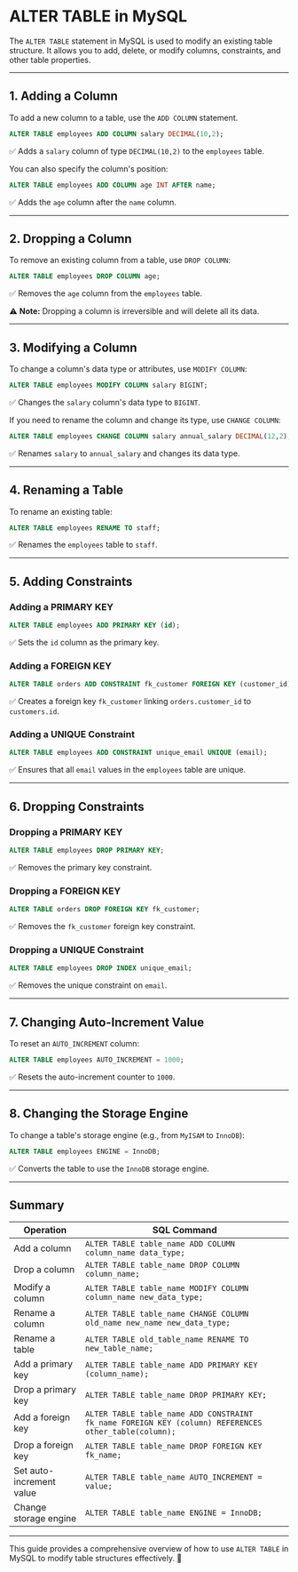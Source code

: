 # ALTER TABLE in MySQL

The `ALTER TABLE` statement in MySQL is used to modify an existing table structure. It allows you to add, delete, or modify columns, constraints, and other table properties.

---

## 1. Adding a Column
To add a new column to a table, use the `ADD COLUMN` statement.
```sql
ALTER TABLE employees ADD COLUMN salary DECIMAL(10,2);
```
✅ Adds a `salary` column of type `DECIMAL(10,2)` to the `employees` table.

You can also specify the column's position:
```sql
ALTER TABLE employees ADD COLUMN age INT AFTER name;
```
✅ Adds the `age` column after the `name` column.

---

## 2. Dropping a Column
To remove an existing column from a table, use `DROP COLUMN`:
```sql
ALTER TABLE employees DROP COLUMN age;
```
✅ Removes the `age` column from the `employees` table.

⚠ **Note:** Dropping a column is irreversible and will delete all its data.

---

## 3. Modifying a Column
To change a column's data type or attributes, use `MODIFY COLUMN`:
```sql
ALTER TABLE employees MODIFY COLUMN salary BIGINT;
```
✅ Changes the `salary` column's data type to `BIGINT`.

If you need to rename the column and change its type, use `CHANGE COLUMN`:
```sql
ALTER TABLE employees CHANGE COLUMN salary annual_salary DECIMAL(12,2);
```
✅ Renames `salary` to `annual_salary` and changes its data type.

---

## 4. Renaming a Table
To rename an existing table:
```sql
ALTER TABLE employees RENAME TO staff;
```
✅ Renames the `employees` table to `staff`.

---

## 5. Adding Constraints
### Adding a PRIMARY KEY
```sql
ALTER TABLE employees ADD PRIMARY KEY (id);
```
✅ Sets the `id` column as the primary key.

### Adding a FOREIGN KEY
```sql
ALTER TABLE orders ADD CONSTRAINT fk_customer FOREIGN KEY (customer_id) REFERENCES customers(id);
```
✅ Creates a foreign key `fk_customer` linking `orders.customer_id` to `customers.id`.

### Adding a UNIQUE Constraint
```sql
ALTER TABLE employees ADD CONSTRAINT unique_email UNIQUE (email);
```
✅ Ensures that all `email` values in the `employees` table are unique.

---

## 6. Dropping Constraints
### Dropping a PRIMARY KEY
```sql
ALTER TABLE employees DROP PRIMARY KEY;
```
✅ Removes the primary key constraint.

### Dropping a FOREIGN KEY
```sql
ALTER TABLE orders DROP FOREIGN KEY fk_customer;
```
✅ Removes the `fk_customer` foreign key constraint.

### Dropping a UNIQUE Constraint
```sql
ALTER TABLE employees DROP INDEX unique_email;
```
✅ Removes the unique constraint on `email`.

---

## 7. Changing Auto-Increment Value
To reset an `AUTO_INCREMENT` column:
```sql
ALTER TABLE employees AUTO_INCREMENT = 1000;
```
✅ Resets the auto-increment counter to `1000`.

---

## 8. Changing the Storage Engine
To change a table's storage engine (e.g., from `MyISAM` to `InnoDB`):
```sql
ALTER TABLE employees ENGINE = InnoDB;
```
✅ Converts the table to use the `InnoDB` storage engine.

---

## Summary
| Operation | SQL Command |
|-----------|------------|
| Add a column | `ALTER TABLE table_name ADD COLUMN column_name data_type;` |
| Drop a column | `ALTER TABLE table_name DROP COLUMN column_name;` |
| Modify a column | `ALTER TABLE table_name MODIFY COLUMN column_name new_data_type;` |
| Rename a column | `ALTER TABLE table_name CHANGE COLUMN old_name new_name new_data_type;` |
| Rename a table | `ALTER TABLE old_table_name RENAME TO new_table_name;` |
| Add a primary key | `ALTER TABLE table_name ADD PRIMARY KEY (column_name);` |
| Drop a primary key | `ALTER TABLE table_name DROP PRIMARY KEY;` |
| Add a foreign key | `ALTER TABLE table_name ADD CONSTRAINT fk_name FOREIGN KEY (column) REFERENCES other_table(column);` |
| Drop a foreign key | `ALTER TABLE table_name DROP FOREIGN KEY fk_name;` |
| Set auto-increment value | `ALTER TABLE table_name AUTO_INCREMENT = value;` |
| Change storage engine | `ALTER TABLE table_name ENGINE = InnoDB;` |

---

This guide provides a comprehensive overview of how to use `ALTER TABLE` in MySQL to modify table structures effectively. 🚀

